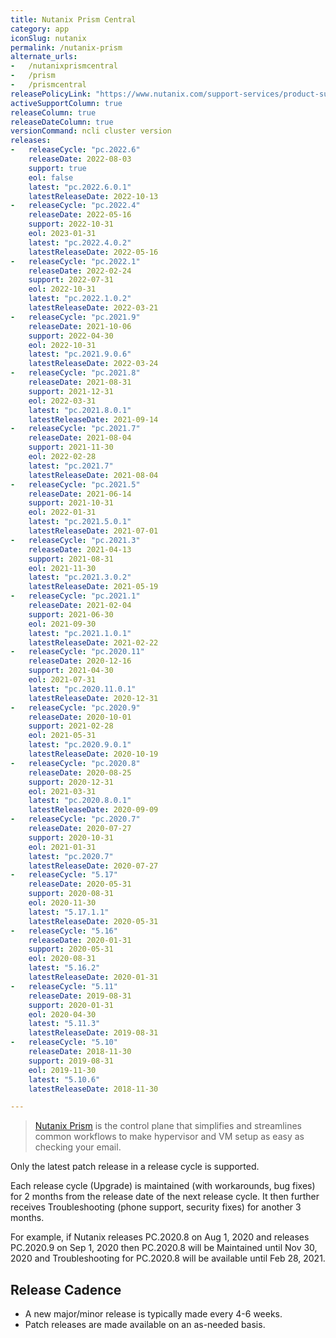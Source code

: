 ```yaml
---
title: Nutanix Prism Central
category: app
iconSlug: nutanix
permalink: /nutanix-prism
alternate_urls:
-   /nutanixprismcentral
-   /prism
-   /prismcentral
releasePolicyLink: "https://www.nutanix.com/support-services/product-support/support-policies-and-faqs"
activeSupportColumn: true
releaseColumn: true
releaseDateColumn: true
versionCommand: ncli cluster version
releases:
-   releaseCycle: "pc.2022.6"
    releaseDate: 2022-08-03
    support: true
    eol: false
    latest: "pc.2022.6.0.1"
    latestReleaseDate: 2022-10-13
-   releaseCycle: "pc.2022.4"
    releaseDate: 2022-05-16
    support: 2022-10-31
    eol: 2023-01-31
    latest: "pc.2022.4.0.2"
    latestReleaseDate: 2022-05-16
-   releaseCycle: "pc.2022.1"
    releaseDate: 2022-02-24
    support: 2022-07-31
    eol: 2022-10-31
    latest: "pc.2022.1.0.2"
    latestReleaseDate: 2022-03-21
-   releaseCycle: "pc.2021.9"
    releaseDate: 2021-10-06
    support: 2022-04-30
    eol: 2022-10-31
    latest: "pc.2021.9.0.6"
    latestReleaseDate: 2022-03-24
-   releaseCycle: "pc.2021.8"
    releaseDate: 2021-08-31
    support: 2021-12-31
    eol: 2022-03-31
    latest: "pc.2021.8.0.1"
    latestReleaseDate: 2021-09-14
-   releaseCycle: "pc.2021.7"
    releaseDate: 2021-08-04
    support: 2021-11-30
    eol: 2022-02-28
    latest: "pc.2021.7"
    latestReleaseDate: 2021-08-04
-   releaseCycle: "pc.2021.5"
    releaseDate: 2021-06-14
    support: 2021-10-31
    eol: 2022-01-31
    latest: "pc.2021.5.0.1"
    latestReleaseDate: 2021-07-01
-   releaseCycle: "pc.2021.3"
    releaseDate: 2021-04-13
    support: 2021-08-31
    eol: 2021-11-30
    latest: "pc.2021.3.0.2"
    latestReleaseDate: 2021-05-19
-   releaseCycle: "pc.2021.1"
    releaseDate: 2021-02-04
    support: 2021-06-30
    eol: 2021-09-30
    latest: "pc.2021.1.0.1"
    latestReleaseDate: 2021-02-22
-   releaseCycle: "pc.2020.11"
    releaseDate: 2020-12-16
    support: 2021-04-30
    eol: 2021-07-31
    latest: "pc.2020.11.0.1"
    latestReleaseDate: 2020-12-31
-   releaseCycle: "pc.2020.9"
    releaseDate: 2020-10-01
    support: 2021-02-28
    eol: 2021-05-31
    latest: "pc.2020.9.0.1"
    latestReleaseDate: 2020-10-19
-   releaseCycle: "pc.2020.8"
    releaseDate: 2020-08-25
    support: 2020-12-31
    eol: 2021-03-31
    latest: "pc.2020.8.0.1"
    latestReleaseDate: 2020-09-09
-   releaseCycle: "pc.2020.7"
    releaseDate: 2020-07-27
    support: 2020-10-31
    eol: 2021-01-31
    latest: "pc.2020.7"
    latestReleaseDate: 2020-07-27
-   releaseCycle: "5.17"
    releaseDate: 2020-05-31
    support: 2020-08-31
    eol: 2020-11-30
    latest: "5.17.1.1"
    latestReleaseDate: 2020-05-31
-   releaseCycle: "5.16"
    releaseDate: 2020-01-31
    support: 2020-05-31
    eol: 2020-08-31
    latest: "5.16.2"
    latestReleaseDate: 2020-01-31
-   releaseCycle: "5.11"
    releaseDate: 2019-08-31
    support: 2020-01-31
    eol: 2020-04-30
    latest: "5.11.3"
    latestReleaseDate: 2019-08-31
-   releaseCycle: "5.10"
    releaseDate: 2018-11-30
    support: 2019-08-31
    eol: 2019-11-30
    latest: "5.10.6"
    latestReleaseDate: 2018-11-30

---
```


> [Nutanix Prism](https://www.nutanix.com/uk/products/prism) is the control plane that simplifies and streamlines common workflows to make hypervisor and VM setup as easy as checking your email.

Only the latest patch release in a release cycle is supported.

Each release cycle (Upgrade) is maintained (with workarounds, bug fixes) for 2 months from the release date of the next release cycle. It then further receives Troubleshooting (phone support, security fixes) for another 3 months.

For example, if Nutanix releases PC.2020.8 on Aug 1, 2020 and releases PC.2020.9 on Sep 1, 2020 then PC.2020.8 will be Maintained until Nov 30, 2020 and Troubleshooting for PC.2020.8 will be available until Feb 28, 2021.

## Release Cadence

* A new major/minor release is typically made every 4-6 weeks.
* Patch releases are made available on an as-needed basis.
